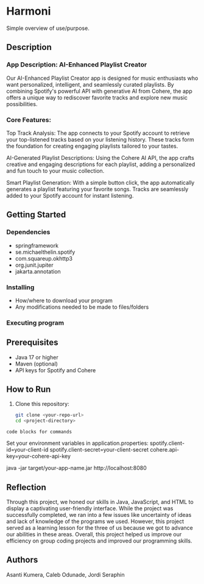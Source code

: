 # Harmoni

Simple overview of use/purpose.

## Description

### App Description: AI-Enhanced Playlist Creator

Our AI-Enhanced Playlist Creator app is designed for music enthusiasts who want personalized, intelligent, and seamlessly curated playlists. By combining Spotify's powerful API with generative AI from Cohere, the app offers a unique way to rediscover favorite tracks and explore new music possibilities.

### Core Features:

Top Track Analysis:
The app connects to your Spotify account to retrieve your top-listened tracks based on your listening history. These tracks form the foundation for creating engaging playlists tailored to your tastes.

AI-Generated Playlist Descriptions:
Using the Cohere AI API, the app crafts creative and engaging descriptions for each playlist, adding a personalized and fun touch to your music collection.

Smart Playlist Generation:
With a simple button click, the app automatically generates a playlist featuring your favorite songs. Tracks are seamlessly added to your Spotify account for instant listening.

## Getting Started

### Dependencies
* springframework
* se.michaelthelin.spotify
* com.squareup.okhttp3
* org.junit.jupiter
* jakarta.annotation

### Installing

* How/where to download your program
* Any modifications needed to be made to files/folders

### Executing program
## Prerequisites
- Java 17 or higher
- Maven (optional)
- API keys for Spotify and Cohere  

## How to Run

1. Clone this repository:
   ```bash
   git clone <your-repo-url>
   cd <project-directory>
```
code blocks for commands
```
Set your environment variables in application.properties:
spotify.client-id=your-client-id
spotify.client-secret=your-client-secret
cohere.api-key=your-cohere-api-key

java -jar target/your-app-name.jar
http://localhost:8080



## Reflection

Through this project, we honed our skills in Java, JavaScript, and HTML to display a captivating user-friendly interface. While the project was successfully completed, we ran into a few issues like uncertainty of ideas and lack of knowledge of the programs we used. However, this project served as a learning lesson for the three of us because we got to advance our abilities in these areas. Overall, this project helped us improve our efficiency on group coding projects and improved our programming skills.

## Authors

Asanti Kumera, Caleb Odunade, Jordi Seraphin

